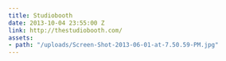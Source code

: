 ```yaml
---
title: Studiobooth
date: 2013-10-04 23:55:00 Z
link: http://thestudiobooth.com/
assets:
- path: "/uploads/Screen-Shot-2013-06-01-at-7.50.59-PM.jpg"
---
```


